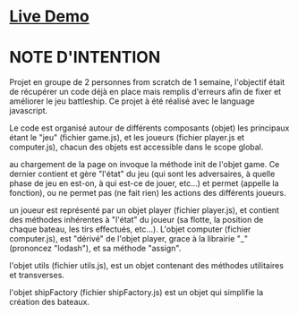 
# [Live Demo](nverdavtyan-battleship.netlify.app)

NOTE D'INTENTION
================

Projet en groupe de 2 personnes from scratch de 1 semaine, l'objectif était de récupérer un code déjà en place mais remplis d'erreurs afin de fixer et améliorer le jeu battleship. Ce projet à été réalisé avec le language javascript.

Le code est organisé autour de différents composants (objet) les principaux étant le "jeu" (fichier game.js), et les joueurs (fichier player.js et computer.js), chacun des objets est accessible dans le scope global.

au chargement de la page on invoque la méthode init de l'objet game. Ce dernier contient et gère "l'état" du jeu (qui sont les adversaires, à quelle phase de jeu en est-on, à qui est-ce de jouer, etc...) et permet (appelle la fonction), ou ne permet pas (ne fait rien) les actions des différents joueurs.

un joueur est représenté par un objet player (fichier player.js), et contient des méthodes inhérentes à "l'état" du joueur (sa flotte, la position de chaque bateau, les tirs effectués, etc...). L'objet computer (fichier computer.js), est "dérivé" de l'objet player, grace à la librairie "_" (prononcez "lodash"), et sa méthode "assign".

l'objet utils (fichier utils.js), est un objet contenant des méthodes utilitaires et transverses.

l'objet shipFactory (fichier shipFactory.js) est un objet qui simplifie la création des bateaux.
